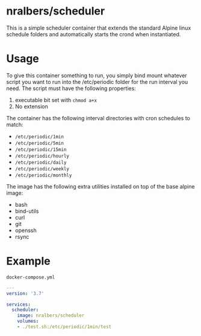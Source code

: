 # nralbers/scheduler
This is a simple scheduler container that extends the standard Alpine linux schedule folders and automatically starts the crond when instantiated.

# Usage
To give this container something to run, you simply bind mount whatever script you want to run into the /etc/periodic folder for the run interval you need. The script must have the following properties:

1. executable bit set with `chmod a+x`
2. No extension

The container has the following interval directories with cron schedules to match:

- `/etc/periodic/1min`
- `/etc/periodic/5min`
- `/etc/periodic/15min`
- `/etc/periodic/hourly`
- `/etc/periodic/daily`
- `/etc/periodic/weekly`
- `/etc/periodic/monthly`

The image has the following extra utilities installed on top of the base alpine image:

- bash
- bind-utils
- curl
- git
- openssh
- rsync

# Example 

`docker-compose.yml`
```yaml
---
version: '3.7'

services:
  scheduler:
    image: nralbers/scheduler
    volumes:
    - ./test.sh:/etc/periodic/1min/test
```
